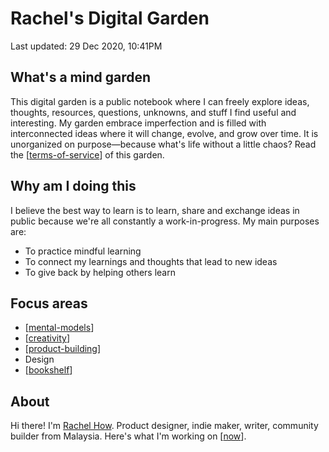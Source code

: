 # **Rachel's Digital Garden**

Last updated: 29 Dec 2020, 10:41PM

## What's a mind garden
This digital garden is a public notebook where I can freely explore ideas, thoughts, resources, questions, unknowns, and stuff I find useful and interesting. My garden embrace imperfection and is filled with interconnected ideas where it will change, evolve, and grow over time. It is unorganized on purpose—because what's life without a little chaos? Read the [[terms-of-service]] of this garden.

## Why am I doing this
I believe the best way to learn is to learn, share and exchange ideas in public because we're all constantly a work-in-progress. My main purposes are:
- To practice mindful learning
- To connect my learnings and thoughts that lead to new ideas
- To give back by helping others learn

## Focus areas
- [[mental-models]]
- [[creativity]]
- [[product-building]]
- Design
- [[bookshelf]]

## About
Hi there! I'm [Rachel How](https://twitter.com/rachelhxw). Product designer, indie maker, writer, community builder from Malaysia. Here's what I'm working on [[now]].

[//begin]: # "Autogenerated link references for markdown compatibility"
[terms-of-service]: terms-of-service "Digital Garden Terms of Service"
[mental-models]: mental-models "Mental Models"
[creativity]: creativity "Creativity"
[product-building]: product-building "Product Building"
[bookshelf]: bookshelf "Bookshelf"
[now]: now "Now"
[//end]: # "Autogenerated link references"